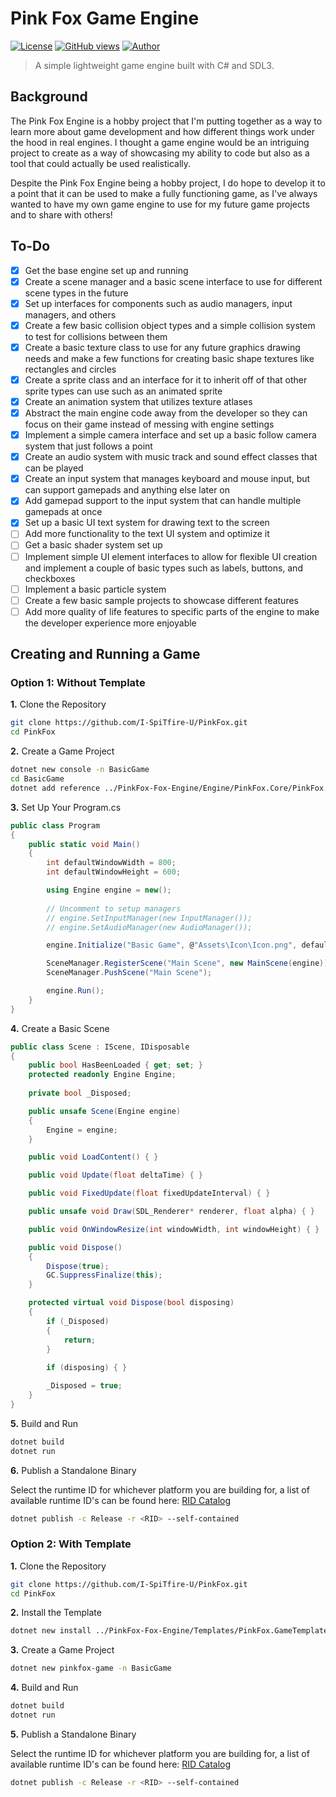 # Pink Fox Game Engine

[![License](https://img.shields.io/badge/License-Apache_2.0-blue.svg)](https://opensource.org/licenses/Apache-2.0)
[![GitHub views](https://komarev.com/ghpvc/?username=I-SpiTfire-U&label=Views)](https://github.com/I-SpiTfire-U)
[![Author](https://img.shields.io/badge/Author-I--SpiTfire--U-181717?logo=github)](https://github.com/I-SpiTfire-U)

> A simple lightweight game engine built with C# and SDL3.

## Background

The Pink Fox Engine is a hobby project that I'm putting together as a way to learn more about game development and how different things work under the hood in real engines. I thought a game engine would be an intriguing project to create as a way of showcasing my ability to code but also as a tool that could actually be used realistically.

Despite the Pink Fox Engine being a hobby project, I do hope to develop it to a point that it can be used to make a fully functioning game, as I've always wanted to have my own game engine to use for my future game projects and to share with others!

## To-Do

- [X] Get the base engine set up and running
- [X] Create a scene manager and a basic scene interface to use for different scene types in the future
- [X] Set up interfaces for components such as audio managers, input managers, and others
- [X] Create a few basic collision object types and a simple collision system to test for collisions between them
- [X] Create a basic texture class to use for any future graphics drawing needs and make a few functions for creating basic shape textures like rectangles and circles
- [X] Create a sprite class and an interface for it to inherit off of that other sprite types can use such as an animated sprite
- [X] Create an animation system that utilizes texture atlases
- [X] Abstract the main engine code away from the developer so they can focus on their game instead of messing with engine settings
- [X] Implement a simple camera interface and set up a basic follow camera system that just follows a point
- [X] Create an audio system with music track and sound effect classes that can be played
- [X] Create an input system that manages keyboard and mouse input, but can support gamepads and anything else later on
- [X] Add gamepad support to the input system that can handle multiple gamepads at once
- [X] Set up a basic UI text system for drawing text to the screen
- [ ] Add more functionality to the text UI system and optimize it
- [ ] Get a basic shader system set up
- [ ] Implement simple UI element interfaces to allow for flexible UI creation and implement a couple of basic types such as labels, buttons, and checkboxes
- [ ] Implement a basic particle system
- [ ] Create a few basic sample projects to showcase different features
- [ ] Add more quality of life features to specific parts of the engine to make the developer experience more enjoyable

## Creating and Running a Game

### Option 1: Without Template

**1.** Clone the Repository

```sh
git clone https://github.com/I-SpiTfire-U/PinkFox.git
cd PinkFox
```

**2.** Create a Game Project

```sh
dotnet new console -n BasicGame
cd BasicGame
dotnet add reference ../PinkFox-Fox-Engine/Engine/PinkFox.Core/PinkFox.Core.csproj
```

**3.** Set Up Your Program.cs

```cs
public class Program
{
    public static void Main()
    {
        int defaultWindowWidth = 800;
        int defaultWindowHeight = 600;

        using Engine engine = new();
        
        // Uncomment to setup managers 
        // engine.SetInputManager(new InputManager());
        // engine.SetAudioManager(new AudioManager());

        engine.Initialize("Basic Game", @"Assets\Icon\Icon.png", defaultWindowWidth, defaultWindowHeight);

        SceneManager.RegisterScene("Main Scene", new MainScene(engine));
        SceneManager.PushScene("Main Scene");

        engine.Run();
    }
}
```

**4.** Create a Basic Scene

```cs
public class Scene : IScene, IDisposable
{
    public bool HasBeenLoaded { get; set; }
    protected readonly Engine Engine;
    
    private bool _Disposed;

    public unsafe Scene(Engine engine)
    {
        Engine = engine;
    }

    public void LoadContent() { }

    public void Update(float deltaTime) { }

    public void FixedUpdate(float fixedUpdateInterval) { }

    public unsafe void Draw(SDL_Renderer* renderer, float alpha) { }

    public void OnWindowResize(int windowWidth, int windowHeight) { }

    public void Dispose()
    {
        Dispose(true);
        GC.SuppressFinalize(this);
    }

    protected virtual void Dispose(bool disposing)
    {
        if (_Disposed)
        {
            return;
        }
        
        if (disposing) { }

        _Disposed = true;
    }
}
```

**5.** Build and Run

```sh
dotnet build
dotnet run
```

**6.** Publish a Standalone Binary

Select the runtime ID for whichever platform you are building for, a list of available runtime ID's can be found here: [RID Catalog](https://learn.microsoft.com/en-us/dotnet/core/rid-catalog)

```sh
dotnet publish -c Release -r <RID> --self-contained
```

### Option 2: With Template

**1.** Clone the Repository

```sh
git clone https://github.com/I-SpiTfire-U/PinkFox.git
cd PinkFox
```

**2.** Install the Template

```sh
dotnet new install ../PinkFox-Fox-Engine/Templates/PinkFox.GameTemplate/PinkFox.GameTemplate.csproj
```

**3.** Create a Game Project

```sh
dotnet new pinkfox-game -n BasicGame
```

**4.** Build and Run

```sh
dotnet build
dotnet run
```

**5.** Publish a Standalone Binary

Select the runtime ID for whichever platform you are building for, a list of available runtime ID's can be found here: [RID Catalog](https://learn.microsoft.com/en-us/dotnet/core/rid-catalog)

```sh
dotnet publish -c Release -r <RID> --self-contained
```
